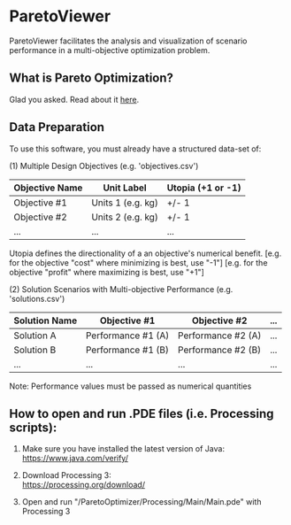 # ParetoViewer
 ParetoViewer facilitates the analysis and visualization of scenario performance in a multi-objective optimization problem.
 
## What is Pareto Optimization?
 Glad you asked. Read about it [here](https://en.wikipedia.org/wiki/Multi-objective_optimization).
 
## Data Preparation
 To use this software, you must already have a structured data-set of: 
 
(1) Multiple Design Objectives (e.g. 'objectives.csv')

 Objective Name  |  Unit Label          |  Utopia (+1 or -1) |
 ----------------|----------------------|--------------------|
 Objective #1    |  Units 1 (e.g. kg)   |  +/- 1             |
 Objective #2    |  Units 2 (e.g. kg)   |  +/- 1             |
 ...             |  ...                 |  ...               |

 Utopia defines the directionality of a an objective's numerical benefit. 
 [e.g. for the objective "cost" where minimizing is best, use "-1"]
 [e.g. for the objective "profit" where maximizing is best, use "+1"]

(2) Solution Scenarios with Multi-objective Performance (e.g. 'solutions.csv')

 Solution Name  |  Objective #1        |  Objective #2        |  ...
 ---------------|----------------------|----------------------|-----
 Solution A     |  Performance #1 (A)  |  Performance #2 (A)  |  ...
 Solution B     |  Performance #1 (B)  |  Performance #2 (B)  |  ...
 ...            |  ...                 |  ...                 |  ...

 Note: Performance values must be passed as numerical quantities 
 
## How to open and run .PDE files (i.e. Processing scripts):

1. Make sure you have installed the latest version of Java:  
 https://www.java.com/verify/

2. Download Processing 3:  
 https://processing.org/download/

3. Open and run "/ParetoOptimizer/Processing/Main/Main.pde" with Processing 3
